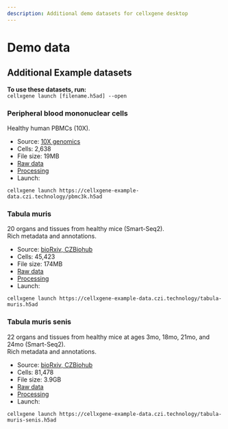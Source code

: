 ```yaml
---
description: Additional demo datasets for cellxgene desktop
---
```


# Demo data

## Additional Example datasets

**To use these datasets, run:**  
`cellxgene launch [filename.h5ad] --open`

### Peripheral blood mononuclear cells

Healthy human PBMCs \(10X\).

* Source: [10X genomics](https://support.10xgenomics.com/single-cell-gene-expression/datasets/1.1.0/pbmc3k)
* Cells: 2,638
* File size: 19MB
* [Raw data](http://cf.10xgenomics.com/samples/cell-exp/1.1.0/pbmc3k/pbmc3k_filtered_gene_bc_matrices.tar.gz)
* [Processing](https://github.com/chanzuckerberg/cellxgene-vignettes/blob/master/dataset-processing/pbmc3k-processing.ipynb)
* Launch:

```text
cellxgene launch https://cellxgene-example-data.czi.technology/pbmc3k.h5ad
```

### Tabula muris

20 organs and tissues from healthy mice \(Smart-Seq2\).  
Rich metadata and annotations.

* Source: [bioRxiv, CZBiohub](https://www.biorxiv.org/content/10.1101/237446v2)
* Cells: 45,423
* File size: 174MB
* [Raw data](https://figshare.com/projects/Tabula_Muris_Transcriptomic_characterization_of_20_organs_and_tissues_from_Mus_musculus_at_single_cell_resolution/27733)
* [Processing](https://github.com/chanzuckerberg/cellxgene-vignettes/blob/master/dataset-processing/tabula-muris-processing.ipynb)
* Launch:

```text
cellxgene launch https://cellxgene-example-data.czi.technology/tabula-muris.h5ad
```

### Tabula muris senis

22 organs and tissues from healthy mice at ages 3mo, 18mo, 21mo, and 24mo \(Smart-Seq2\).  
Rich metadata and annotations.

* Source: [bioRxiv, CZBiohub](https://www.biorxiv.org/content/10.1101/661728v1)
* Cells: 81,478
* File size: 3.9GB
* [Raw data](https://www.ncbi.nlm.nih.gov/geo/query/acc.cgi?acc=GSE132040)
* [Processing](https://www.biorxiv.org/content/10.1101/661728v1)
* Launch:

```text
cellxgene launch https://cellxgene-example-data.czi.technology/tabula-muris-senis.h5ad
```

